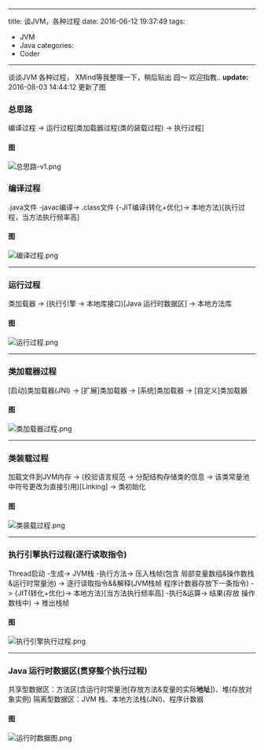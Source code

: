 ------
title: 谈JVM，各种过程
date: 2016-06-12 19:37:49
tags:
  - JVM
  - Java
categories:
  - Coder
------
谈谈JVM 各种过程， XMind等我整理一下，稍后贴出 囧～
欢迎指教..
**update:** 2016-08-03 14:44:12 更新了图
<!--more-->
### 总思路
编译过程 -> 运行过程[类加载器过程(类的装载过程) -> 执行过程]

#### 图
![总思路-v1.png](http://cdn.hocgin.top/总思路-v1.png)

### 编译过程
.java文件 -javac编译-> .class文件       {-JIT编译(转化+优化)-> 本地方法}[执行过程，当方法执行频率高]

#### 图
![编译过程.png](http://cdn.hocgin.top/编译过程.png)


-------------------------------------------------------------------------------

### 运行过程
类加载器 -> (执行引擎 -> 本地库接口)[Java 运行时数据区] -> 本地方法库

#### 图
![运行过程.png](http://cdn.hocgin.top/运行过程.png)

-------------------------------------------------------------------------------

### **类加载器**过程
[启动]类加载器(JNI) -> [扩展]类加载器 -> [系统]类加载器 -> [自定义]类加载器

#### 图
![类加载器过程.png](http://cdn.hocgin.top/类加载器过程.png)

-------------------------------------------------------------------------------

### **类**装载过程
加载文件到JVM内存 -> (校验语言规范 -> 分配结构存储类的信息 -> 该类常量池中符号更改为直接引用)[Linking] -> 类初始化

#### 图
![类装载过程.png](http://cdn.hocgin.top/类装载过程.png)

-------------------------------------------------------------------------------

### **执行引擎**执行过程(逐行读取指令)
Thread启动 -生成-> JVM栈 -执行方法-> 压入栈帧(包含 局部变量数组&操作数栈&运行时常量池) -> 逐行读取指令&&解释(JVM栈帧 程序计数器存放下一条指令) -> {JIT(转化+优化)-> 本地方法}[当方法执行频率高] -执行&运算-> 结果(存放 操作数栈中) -> 推出栈帧

#### 图
![执行引擎执行过程.png](http://cdn.hocgin.top/执行引擎执行过程.png)

-------------------------------------------------------------------------------

### Java 运行时数据区(贯穿整个执行过程)
共享型数据区：方法区(含运行时常量池[存放方法&变量的实际**地址**])、堆(存放对象实例)
隔离型数据区：JVM 栈、本地方法栈(JNI)、程序计数器

#### 图
![运行时数据图.png](http://cdn.hocgin.top/运行时数据图.png)
